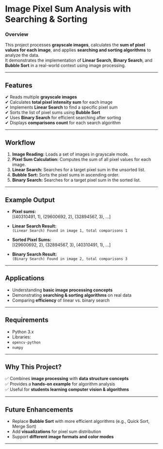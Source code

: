 # **Image Pixel Sum Analysis with Searching & Sorting**

### **Overview**
This project processes **grayscale images**, calculates the **sum of pixel values for each image**, and applies **searching and sorting algorithms** to analyze the data.  
It demonstrates the implementation of **Linear Search**, **Binary Search**, and **Bubble Sort** in a real-world context using image processing.

---

## **Features**
✔ Reads multiple **grayscale images**  
✔ Calculates **total pixel intensity sum** for each image  
✔ Implements **Linear Search** to find a specific pixel sum  
✔ Sorts the list of pixel sums using **Bubble Sort**  
✔ Uses **Binary Search** for efficient searching after sorting  
✔ Displays **comparisons count** for each search algorithm  

---

## **Workflow**
1. **Image Reading:** Loads a set of images in grayscale mode.
2. **Pixel Sum Calculation:** Computes the sum of all pixel values for each image.
3. **Linear Search:** Searches for a target pixel sum in the unsorted list.
4. **Bubble Sort:** Sorts the pixel sums in ascending order.
5. **Binary Search:** Searches for a target pixel sum in the sorted list.

---

## **Example Output**
- **Pixel sums:**  
[(40310491, 1), (29600692, 2), (32894567, 3), ...]
- **Linear Search Result:**  
`(Linear Search) Found in image 1, total comparisons 1`
- **Sorted Pixel Sums:**  
[(29600692, 2), (32894567, 3), (40310491, 1), ...]

- **Binary Search Result:**  
`(Binary Search) Found in image 2, total comparisons 3`

---

## **Applications**
- Understanding **basic image processing concepts**
- Demonstrating **searching & sorting algorithms** on real data
- Comparing **efficiency** of linear vs. binary search

---

## **Requirements**
- Python 3.x
- Libraries:
- `opencv-python`
- `numpy`

---

## **Why This Project?**
✅ Combines **image processing** with **data structure concepts**  
✅ Provides a **hands-on example** for algorithm analysis  
✅ Useful for **students learning computer vision & algorithms**

---

## **Future Enhancements**
- Replace **Bubble Sort** with more efficient algorithms (e.g., Quick Sort, Merge Sort)
- Add **visualizations** for pixel sum distribution
- Support **different image formats and color modes**

---
